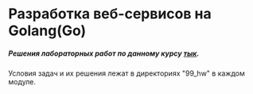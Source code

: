 # Разработка веб-сервисов на Golang(Go)
##### Решения лабораторных работ по данному курсу [тык](https://stepik.org/course/187490). <br>
Условия задач и их решения лежат в директориях "99_hw" в каждом модуле. 